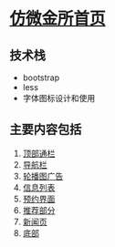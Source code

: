 # [仿微金所首页](https://kingziqiang.github.io/wjs_index)
  ## 技术栈
  - bootstrap
  - less
  - 字体图标设计和使用
  ## 主要内容包括
  1. [顶部通栏](https://kingziqiang.github.io/wjs_index/02.微金所_顶部通栏.html)
  2. [导航栏](https://kingziqiang.github.io/wjs_index/03.微金所_导航栏.html)
  3. [轮播图广告](https://kingziqiang.github.io/wjs_index/06.微金所_轮播图_自适应.html)
  4. [信息列表](https://kingziqiang.github.io/wjs_index/07.微金所_信息列表.html)
  5. [预约界面](https://kingziqiang.github.io/wjs_index/08.微金所_预约界面.html)
  6. [推荐部分](https://kingziqiang.github.io/wjs_index/11.微金所_推荐_布局优惠券合体.html)
  7. [新闻页](https://kingziqiang.github.io/wjs_index/12.微金所_新闻页.html)
  8. [底部](https://kingziqiang.github.io/wjs_index/13.微金所_footer.html)

